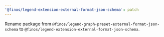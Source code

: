 ```yaml
---
'@finos/legend-extension-external-format-json-schema': patch
---
```


Rename package from `@finos/legend-graph-preset-external-format-json-schema` to `@finos/legend-extension-external-format-json-schema`.
